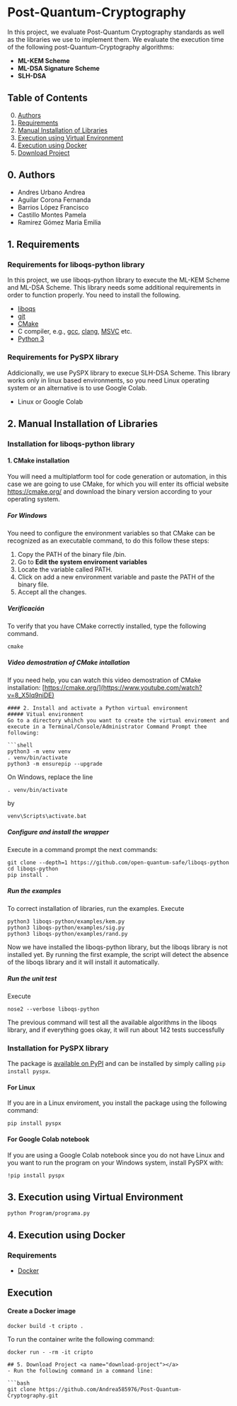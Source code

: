 # Post-Quantum-Cryptography
In this project, we evaluate Post-Quantum Cryptography standards as well as the libraries we use to implement them. We evaluate the execution time of the following post-Quantum-Cryptography algorithms:
<ul>
  <li><b>ML-KEM Scheme</b></li>
  <li><b>ML-DSA Signature Scheme</b></li>
  <li><b>SLH-DSA</b></li>
</ul>

## Table of Contents

0. [Authors](#authors)
1. [Requirements](#requirements)
2. [Manual Installation of Libraries](#installation)
3. [Execution using Virtual Environment](#virtual)
4. [Execution using Docker](#execution)
5. [Download Project](#download-project)

## 0. Authors <a name="authors"></a>

- Andres Urbano Andrea
- Aguilar Corona Fernanda
- Barrios López Francisco
- Castillo Montes Pamela
- Ramirez Gómez Maria Emilia

## 1. Requirements <a name="requirements"></a>
### Requirements for liboqs-python library
In this project, we use liboqs-python library to execute the ML-KEM Scheme and ML-DSA Scheme. This library needs some additional requirements in order to function properly. You need to install the following. 
- [liboqs](https://github.com/open-quantum-safe/liboqs)
- [git](https://git-scm.com/)
- [CMake](https://cmake.org/)
- C compiler,
  e.g., [gcc](https://gcc.gnu.org/), [clang](https://clang.llvm.org),
  [MSVC](https://visualstudio.microsoft.com/vs/) etc.
- [Python 3](https://www.python.org/)

### Requirements for PySPX library
Addicionally, we use PySPX library to execue SLH-DSA Scheme. This library works only in linux based environments, so you need Linux operating system or an alternative is to use Google Colab.
- Linux or Google Colab

## 2. Manual Installation of Libraries
### Installation for liboqs-python library
#### 1. CMake installation
You will need a multiplatform tool for code generation or automation, in this case we are going to use CMake, for which you will enter its official website  <a>https://cmake.org/</a> and download the binary version according to your operating system.

#####  For Windows
You need to configure the environment variables so that CMake can be recognized as an executable command, to do  this follow these steps:
1. Copy the PATH of the binary file /bin.
2. Go to <b>Edit the system enviroment variables</b>
3. Locate the variable called PATH.
4. Click on add a new environment variable and paste the PATH of the binary file.
5. Accept all the changes.

##### Verificación
To verify that you have CMake correctly installed, type the following command.
```shell
cmake
```
##### Video demostration of CMake intallation
If you need help, you can watch this video demostration of CMake installation: <a>[https://cmake.org/](https://www.youtube.com/watch?v=8_X5Iq9niDE)</a> 

```
#### 2. Install and activate a Python virtual environment
##### Vitual environment
Go to a directory whihch you want to create the virtual enviroment and execute in a Terminal/Console/Administrator Command Prompt thee following:

```shell
python3 -m venv venv
. venv/bin/activate
python3 -m ensurepip --upgrade
```

On Windows, replace the line

```shell
. venv/bin/activate
```

by

```shell
venv\Scripts\activate.bat
```

##### Configure and install the wrapper
Execute in a command prompt the next commands:

```shell
git clone --depth=1 https://github.com/open-quantum-safe/liboqs-python
cd liboqs-python
pip install .
```

##### Run the examples
To correct installation of libraries, run the examples. Execute

```shell
python3 liboqs-python/examples/kem.py
python3 liboqs-python/examples/sig.py
python3 liboqs-python/examples/rand.py
```
Now we have installed the liboqs-python library, but the liboqs library is not installed yet.
By running the first example, the script will detect the absence of the liboqs library and it
will install it automatically.

##### Run the unit test
Execute

```shell
nose2 --verbose liboqs-python
```

The previous command will test all the available algorithms in the liboqs library, and if
everything goes okay, it will run about 142 tests successfully

### Installation for PySPX library
The package is [available on PyPI](https://pypi.org/project/PySPX/) and can be installed by simply calling `pip install pyspx`. 

#### For Linux
If you are in a Linux enviroment, you install the package using the following command:
```shell
pip install pyspx
```

#### For Google Colab notebook
If you are using a Google Colab notebook since you do not have Linux and you want to run the program on your Windows system, install PySPX with:
```shell
!pip install pyspx
```
## 3. Execution using Virtual Environment
```shell
python Program/programa.py
```
## 4. Execution using Docker
### Requirements
- [Docker](https://www.docker.com/)

## Execution
#### Create a Docker image
```shell
docker build -t cripto .
```

To run the container write the following command:
```shell
docker run - -rm -it cripto

## 5. Download Project <a name="download-project"></a>
- Run the following command in a command line:

```bash
git clone https://github.com/Andrea585976/Post-Quantum-Cryptography.git
```
